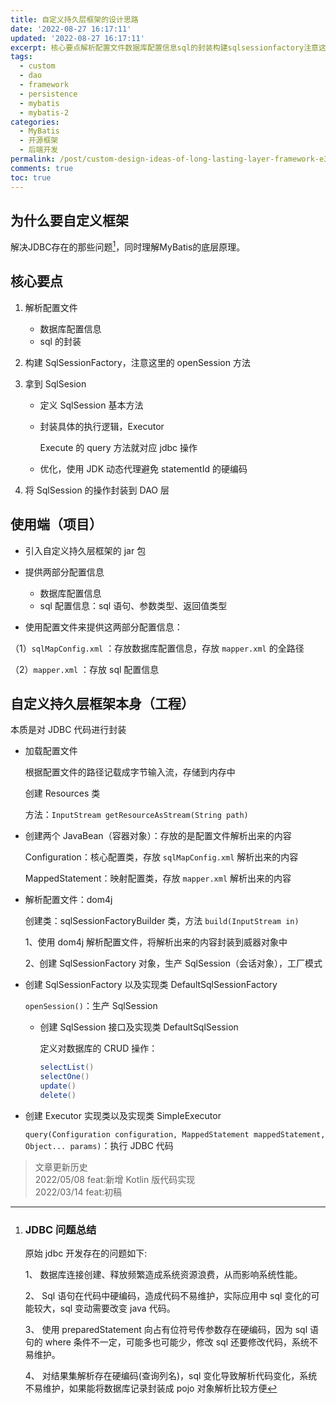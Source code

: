 ```yaml
---
title: 自定义持久层框架的设计思路
date: '2022-08-27 16:17:11'
updated: '2022-08-27 16:17:11'
excerpt: 核心要点解析配置文件数据库配置信息sql的封装构建sqlsessionfactory注意这里的opensession方法拿到sqlsesion定义sqlsession基本方法封装具体的执行逻辑executorexecute的query方法就对应jdbc操作优化使用jdk动态代理避免statementid的硬编码将sqlsession的操作封装到dao层使用端（项目）引入自定义持久层框架的jar包提供两部分配置信息数据库配置信息sql配置信息_sql语句参数类型返回值类型使用配置文件来提供这两部分配置信息_
tags:
  - custom
  - dao
  - framework
  - persistence
  - mybatis
  - mybatis-2
categories:
  - MyBatis
  - 开源框架
  - 后端开发
permalink: /post/custom-design-ideas-of-long-lasting-layer-framework-e3eoi.html
comments: true
toc: true
---
```

## 为什么要自定义框架

解决JDBC存在的那些问题[^1]，同时理解MyBatis的底层原理。

## 核心要点

1. 解析配置文件

   * 数据库配置信息
   * sql 的封装
2. 构建 SqlSessionFactory，注意这里的 openSession 方法
3. 拿到 SqlSesion

   * 定义 SqlSession 基本方法
   * 封装具体的执行逻辑，Executor

     Execute 的 query 方法就对应 jdbc 操作
   * 优化，使用 JDK 动态代理避免 statementId 的硬编码
4. 将 SqlSession 的操作封装到 DAO 层

## 使用端（项目）

* 引入自定义持久层框架的 jar 包
* 提供两部分配置信息

  * 数据库配置信息
  * sql 配置信息：sql 语句、参数类型、返回值类型
* 使用配置文件来提供这两部分配置信息：

（1）`sqlMapConfig.xml` ：存放数据库配置信息，存放 `mapper.xml` 的全路径

（2）`mapper.xml`  ：存放 sql 配置信息

## 自定义持久层框架本身（工程）

本质是对 JDBC 代码进行封装

* 加载配置文件

  根据配置文件的路径记载成字节输入流，存储到内存中

  创建 Resources 类

  方法：`InputStream getResourceAsStream(String path)`
* 创建两个 JavaBean（容器对象）：存放的是配置文件解析出来的内容

  Configuration：核心配置类，存放 `sqlMapConfig.xml` 解析出来的内容

  MappedStatement：映射配置类，存放 `mapper.xml` 解析出来的内容
* 解析配置文件：dom4j

  创建类：sqlSessionFactoryBuilder 类，方法 `build(InputStream in)`

  1、使用 dom4j 解析配置文件，将解析出来的内容封装到威器对象中

  2、创建 SqlSessionFactory 对象，生产 SqlSession（会话对象），工厂模式
* 创建 SqlSessionFactory 以及实现类 DefaultSqlSessionFactory

  `openSession()`：生产 SqlSession

  * 创建 SqlSession 接口及实现类 DefaultSqlSession

    定义对数据库的 CRUD 操作：

    ```java
    selectList()
    selectOne()
    update()
    delete()
    ```
* 创建 Executor 实现类以及实现类 SimpleExecutor

  `query(Configuration configuration, MappedStatement mappedStatement, Object... params)`：执行 JDBC 代码


> 文章更新历史  
> 2022/05/08 feat:新增 Kotlin 版代码实现  
> 2022/03/14 feat:初稿
>

[^1]: ### JDBC 问题总结

    原始 jdbc 开发存在的问题如下:

    1、 数据库连接创建、释放频繁造成系统资源浪费，从而影响系统性能。

    2、 Sql 语句在代码中硬编码，造成代码不易维护，实际应用中 sql 变化的可能较大，sql 变动需要改变 java 代码。

    3、 使用 preparedStatement 向占有位符号传参数存在硬编码，因为 sql 语句的 where 条件不一定，可能多也可能少，修改 sql 还要修改代码，系统不易维护。

    4、 对结果集解析存在硬编码(查询列名)，sql 变化导致解析代码变化，系统不易维护，如果能将数据库记录封装成 pojo 对象解析比较方便